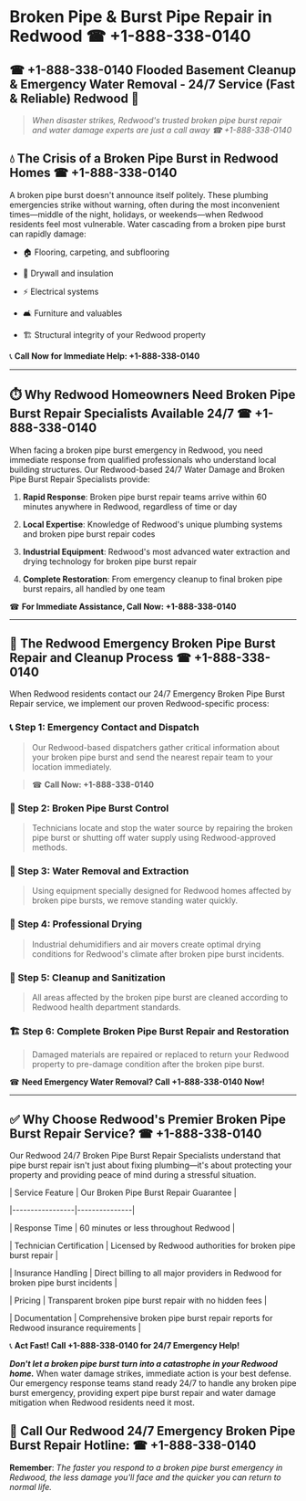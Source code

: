 # Broken Pipe & Burst Pipe Repair in Redwood ☎ +1-888-338-0140  
## ☎ +1-888-338-0140 Flooded Basement Cleanup & Emergency Water Removal - 24/7 Service (Fast & Reliable) Redwood 🚨  

> *When disaster strikes, Redwood's trusted broken pipe burst repair and water damage experts are just a call away ☎ +1-888-338-0140*  

## 💧 The Crisis of a Broken Pipe Burst in Redwood Homes ☎ +1-888-338-0140  

A broken pipe burst doesn't announce itself politely. These plumbing emergencies strike without warning, often during the most inconvenient times—middle of the night, holidays, or weekends—when Redwood residents feel most vulnerable. Water cascading from a broken pipe burst can rapidly damage:  

* 🏠 Flooring, carpeting, and subflooring  
* 🧱 Drywall and insulation  
* ⚡ Electrical systems  
* 🛋️ Furniture and valuables  
* 🏗️ Structural integrity of your Redwood property  

📞 **Call Now for Immediate Help: +1-888-338-0140**  

---  

## ⏱️ Why Redwood Homeowners Need Broken Pipe Burst Repair Specialists Available 24/7 ☎ +1-888-338-0140  

When facing a broken pipe burst emergency in Redwood, you need immediate response from qualified professionals who understand local building structures. Our Redwood-based 24/7 Water Damage and Broken Pipe Burst Repair Specialists provide:  

1. **Rapid Response**: Broken pipe burst repair teams arrive within 60 minutes anywhere in Redwood, regardless of time or day  
2. **Local Expertise**: Knowledge of Redwood's unique plumbing systems and broken pipe burst repair codes  
3. **Industrial Equipment**: Redwood's most advanced water extraction and drying technology for broken pipe burst repair  
4. **Complete Restoration**: From emergency cleanup to final broken pipe burst repairs, all handled by one team  

☎ **For Immediate Assistance, Call Now: +1-888-338-0140**  

---  

## 🔧 The Redwood Emergency Broken Pipe Burst Repair and Cleanup Process ☎ +1-888-338-0140  

When Redwood residents contact our 24/7 Emergency Broken Pipe Burst Repair service, we implement our proven Redwood-specific process:  

### 📞 Step 1: Emergency Contact and Dispatch  
> Our Redwood-based dispatchers gather critical information about your broken pipe burst and send the nearest repair team to your location immediately.  
> ☎ **Call Now: +1-888-338-0140**  

### 🚿 Step 2: Broken Pipe Burst Control  
> Technicians locate and stop the water source by repairing the broken pipe burst or shutting off water supply using Redwood-approved methods.  

### 🌊 Step 3: Water Removal and Extraction  
> Using equipment specially designed for Redwood homes affected by broken pipe bursts, we remove standing water quickly.  

### 💨 Step 4: Professional Drying  
> Industrial dehumidifiers and air movers create optimal drying conditions for Redwood's climate after broken pipe burst incidents.  

### 🧼 Step 5: Cleanup and Sanitization  
> All areas affected by the broken pipe burst are cleaned according to Redwood health department standards.  

### 🏗️ Step 6: Complete Broken Pipe Burst Repair and Restoration  
> Damaged materials are repaired or replaced to return your Redwood property to pre-damage condition after the broken pipe burst.  

☎ **Need Emergency Water Removal? Call +1-888-338-0140 Now!**  

---  

## ✅ Why Choose Redwood's Premier Broken Pipe Burst Repair Service? ☎ +1-888-338-0140  

Our Redwood 24/7 Broken Pipe Burst Repair Specialists understand that pipe burst repair isn't just about fixing plumbing—it's about protecting your property and providing peace of mind during a stressful situation.  

| Service Feature | Our Broken Pipe Burst Repair Guarantee |  
|-----------------|---------------|  
| Response Time | 60 minutes or less throughout Redwood |  
| Technician Certification | Licensed by Redwood authorities for broken pipe burst repair |  
| Insurance Handling | Direct billing to all major providers in Redwood for broken pipe burst incidents |  
| Pricing | Transparent broken pipe burst repair with no hidden fees |  
| Documentation | Comprehensive broken pipe burst repair reports for Redwood insurance requirements |  

📞 **Act Fast! Call +1-888-338-0140 for 24/7 Emergency Help!**  

***Don't let a broken pipe burst turn into a catastrophe in your Redwood home.*** When water damage strikes, immediate action is your best defense. Our emergency response teams stand ready 24/7 to handle any broken pipe burst emergency, providing expert pipe burst repair and water damage mitigation when Redwood residents need it most.  

## 📱 Call Our Redwood 24/7 Emergency Broken Pipe Burst Repair Hotline: ☎ +1-888-338-0140  

**Remember**: *The faster you respond to a broken pipe burst emergency in Redwood, the less damage you'll face and the quicker you can return to normal life.*